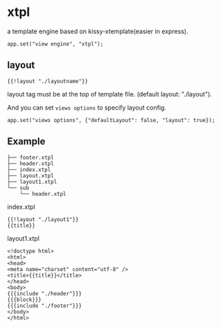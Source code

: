 xtpl
====

a template engine based on kissy-xtemplate(easier in express).

    app.set("view engine", "xtpl");

## layout

    {{!layout "./layoutname"}}

layout tag must be at the top of template file. (default layout: "./layout").

And you can set `views options` to specify layout config.

    app.set("views options", {"defaultLayout": false, "layout": true});


## Example

    ├── footer.xtpl
    ├── header.xtpl
    ├── index.xtpl
    ├── layout.xtpl
    ├── layout1.xtpl
    └── sub
        └── header.xtpl

index.xtpl

    {{!layout "./layout1"}}
    {{title}}

layout1.xtpl
    
    <!doctype html>
    <html>
    <head>
    <meta name="charset" content="utf-8" />
    <title>{{title}}</title>
    </head>
    <body>
    {{{include "./header"}}}
    {{{block}}}
    {{{include "./footer"}}}
    </body>
    </html>
